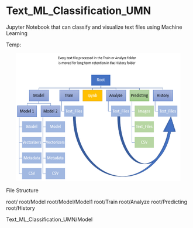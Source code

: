 # Text_ML_Classification_UMN
Jupyter Notebook that can classify and visualize text files using Machine Learning

Temp:
<p align="center">
<img src="Sandbox/img/Text_Files_to_History.png" width="450" height="350" title="screenshot">
</p>
File Structure

root/
root/Model
root/Model/Model1
root/Train
root/Analyze
root/Predicting
root/History




Text_ML_Classification_UMN/Model
